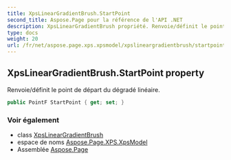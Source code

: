 ```yaml
---
title: XpsLinearGradientBrush.StartPoint
second_title: Aspose.Page pour la référence de l'API .NET
description: XpsLinearGradientBrush propriété. Renvoie/définit le point de départ du dégradé linéaire.
type: docs
weight: 20
url: /fr/net/aspose.page.xps.xpsmodel/xpslineargradientbrush/startpoint/
---
```

## XpsLinearGradientBrush.StartPoint property

Renvoie/définit le point de départ du dégradé linéaire.

```csharp
public PointF StartPoint { get; set; }
```

### Voir également

* class [XpsLinearGradientBrush](../)
* espace de noms [Aspose.Page.XPS.XpsModel](../../xpslineargradientbrush/)
* Assemblée [Aspose.Page](../../../)


